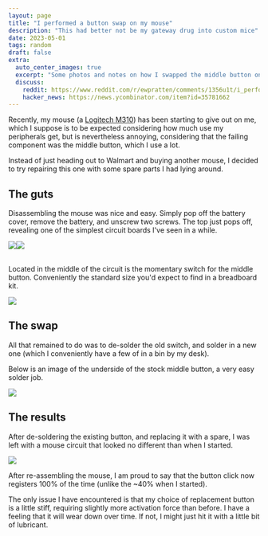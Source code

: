 ```yaml
---
layout: page
title: "I performed a button swap on my mouse" 
description: "This had better not be my gateway drug into custom mice"
date: 2023-05-01
tags: random
draft: false
extra:
  auto_center_images: true
  excerpt: "Some photos and notes on how I swapped the middle button on my mouse"
  discuss:
    reddit: https://www.reddit.com/r/ewpratten/comments/1356u1t/i_performed_a_button_swap_on_my_mouse/
    hacker_news: https://news.ycombinator.com/item?id=35781662
---
```


Recently, my mouse (a [Logitech M310](https://www.logitech.com/en-us/products/mice/m310-wireless-mouse.910-001917.html)) has been starting to give out on me, which I suppose is to be expected considering how much use my peripherals get, but is nevertheless annoying, considering that the failing component was the middle button, which I use a lot.

Instead of just heading out to Walmart and buying another mouse, I decided to try repairing this one with some spare parts I had lying around.

## The guts

Disassembling the mouse was nice and easy. Simply pop off the battery cover, remove the battery, and unscrew two screws. The top just pops off, revealing one of the simplest circuit boards I've seen in a while.

<div style="display:flex;flex-wrap:wrap;">
<img src="/images/posts/mouse-button-swap/PXL_20230501_193330518.jpg" style="max-width:210px;"></img>
<img src="/images/posts/mouse-button-swap/PXL_20230501_193336150.jpg" style="max-width:250px;"></img>
</div>

<br>

Located in the middle of the circuit is the momentary switch for the middle button. Conveniently the standard size you'd expect to find in a breadboard kit.

<img src="/images/posts/mouse-button-swap/PXL_20230501_234325200.jpg"></img>

## The swap

All that remained to do was to de-solder the old switch, and solder in a new one (which I conveniently have a few of in a bin by my desk).

Below is an image of the underside of the stock middle button, a very easy solder job.

<img src="/images/posts/mouse-button-swap/PXL_20230501_234350942.jpg"></img>

## The results

After de-soldering the existing button, and replacing it with a spare, I was left with a mouse circuit that looked no different than when I started.

<img src="/images/posts/mouse-button-swap/PXL_20230502_000502685.jpg"></img>

After re-assembling the mouse, I am proud to say that the button click now registers 100% of the time (unlike the ~40% when I started).

The only issue I have encountered is that my choice of replacement button is a little stiff, requiring slightly more activation force than before. I have a feeling that it will wear down over time. If not, I might just hit it with a little bit of lubricant.
